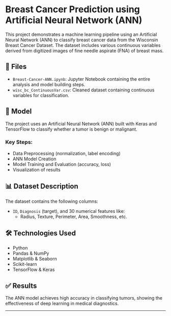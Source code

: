
# Breast Cancer Prediction using Artificial Neural Network (ANN)

This project demonstrates a machine learning pipeline using an Artificial Neural Network (ANN) to classify breast cancer data from the Wisconsin Breast Cancer Dataset. The dataset includes various continuous variables derived from digitized images of fine needle aspirate (FNA) of breast mass.

## 📁 Files

- `Breast-Cancer-ANN.ipynb`: Jupyter Notebook containing the entire analysis and model building steps.
- `wisc_bc_ContinuousVar.csv`: Cleaned dataset containing continuous variables for classification.

## 🧠 Model

The project uses an Artificial Neural Network (ANN) built with Keras and TensorFlow to classify whether a tumor is benign or malignant.

### Key Steps:
- Data Preprocessing (normalization, label encoding)
- ANN Model Creation
- Model Training and Evaluation (accuracy, loss)
- Visualization of results

## 📊 Dataset Description

The dataset contains the following columns:

- `ID`, `Diagnosis` (target), and 30 numerical features like:
  - Radius, Texture, Perimeter, Area, Smoothness, etc.

## 🛠️ Technologies Used

- Python
- Pandas & NumPy
- Matplotlib & Seaborn
- Scikit-learn
- TensorFlow & Keras

## ✅ Results

The ANN model achieves high accuracy in classifying tumors, showing the effectiveness of deep learning in medical diagnostics.

---


